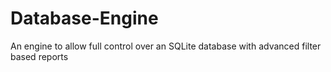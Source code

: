 # Database-Engine
An engine to allow full control over an SQLite database with advanced filter based reports
